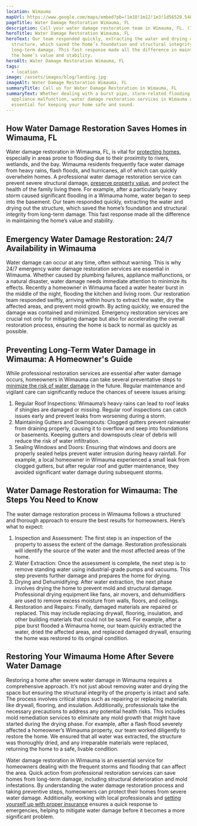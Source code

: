 ```yaml
---
location: Wimauma
mapUrl: https://www.google.com/maps/embed?pb=!1m18!1m12!1m3!1d56520.54894064337!2d-82.3441153060498!3d27.700784677994456!2m3!1f0!2f0!3f0!3m2!1i1024!2i768!4f13.1!3m3!1m2!1s0x88c2d607d3e85123%3A0x26d2dd5e0fef4099!2sWimauma%2C%20FL%2033598%2C%20USA!5e0!3m2!1sen!2sca!4v1734275803506!5m2!1sen!2sca
pageTitle: Water Damage Restoration Wimauma, FL
description: Call your water damage restoration team in Wimauma, FL. (754) 287-1616
heroTitle: Water Damage Restoration Wimauma, FL
heroText: Our team responded quickly, extracting the water and drying out the
  structure, which saved the home’s foundation and structural integrity from
  long-term damage. This fast response made all the difference in maintaining
  the home’s value and stability.
heroAlt: Water Damage Restoration Wimauma, FL
tags:
  - location
image: /assets/images/blog/landing.jpg
imageAlt: Water Damage Restoration Wimauma, FL
summaryTitle: Call us for Water Damage Restoration in Wimauma, FL
summaryText: Whether dealing with a burst pipe, storm-related flooding, or an
  appliance malfunction, water damage restoration services in Wimauma are
  essential for keeping your home safe and sound.
---
```

## How Water Damage Restoration Saves Homes in Wimauma, FL

Water damage restoration in Wimauma, FL, is vital for [protecting homes](/blog/florida's-water-damage-survival-guide:-protecting-your-sunshine-state-home-from-moisture-mayhem), especially in areas prone to flooding due to their proximity to rivers, wetlands, and the bay. Wimauma residents frequently face water damage from heavy rains, flash floods, and hurricanes, all of which can quickly overwhelm homes. A professional water damage restoration service can prevent severe structural damage, [preserve property value](/blog/the-complete-florida-hurricane-water-damage-guide:-region-specific-prevention-response-and-restoration/), and protect the health of the family living there. For example, after a particularly heavy storm caused significant flooding in a Wimauma home, water began to seep into the basement. Our team responded quickly, extracting the water and drying out the structure, which saved the home’s foundation and structural integrity from long-term damage. This fast response made all the difference in maintaining the home’s value and stability.

## Emergency Water Damage Restoration: 24/7 Availability in Wimauma

Water damage can occur at any time, often without warning. This is why 24/7 emergency water damage restoration services are essential in Wimauma. Whether caused by plumbing failures, appliance malfunctions, or a natural disaster, water damage needs immediate attention to minimize its effects. Recently a homeowner in Wimauma faced a water heater burst in the middle of the night, flooding the kitchen and living room. Our restoration team responded swiftly, arriving within hours to extract the water, dry the affected areas, and prevent mold growth. By acting quickly, we ensured the damage was contained and minimized. Emergency restoration services are crucial not only for mitigating damage but also for accelerating the overall restoration process, ensuring the home is back to normal as quickly as possible.

## Preventing Long-Term Water Damage in Wimauma: A Homeowner's Guide

While professional restoration services are essential after water damage occurs, homeowners in Wimauma can take several preventative steps to [minimize the risk of water damage](/blog/cutting-edge-water-management-technologies:-florida's-battle-against-rising-waters) in the future. Regular maintenance and vigilant care can significantly reduce the chances of severe issues arising:

1. Regular Roof Inspections: Wimauma’s heavy rains can lead to roof leaks if shingles are damaged or missing. Regular roof inspections can catch issues early and prevent leaks from worsening during a storm.
2. Maintaining Gutters and Downspouts: Clogged gutters prevent rainwater from draining properly, causing it to overflow and seep into foundations or basements. Keeping gutters and downspouts clear of debris will reduce the risk of water infiltration.
3. Sealing Windows and Doors: Ensuring that windows and doors are properly sealed helps prevent water intrusion during heavy rainfall. For example, a local homeowner in Wimauma experienced a small leak from clogged gutters, but after regular roof and gutter maintenance, they avoided significant water damage during subsequent storms.

## Water Damage Restoration for Wimauma: The Steps You Need to Know

The water damage restoration process in Wimauma follows a structured and thorough approach to ensure the best results for homeowners. Here’s what to expect:

1. Inspection and Assessment: The first step is an inspection of the property to assess the extent of the damage. Restoration professionals will identify the source of the water and the most affected areas of the home.
2. Water Extraction: Once the assessment is complete, the next step is to remove standing water using industrial-grade pumps and vacuums. This step prevents further damage and prepares the home for drying.
3. Drying and Dehumidifying: After water extraction, the next phase involves drying the home to prevent mold and structural damage. Professional drying equipment like fans, air movers, and dehumidifiers are used to remove excess moisture from walls, floors, and ceilings.
4. Restoration and Repairs: Finally, damaged materials are repaired or replaced. This may include replacing drywall, flooring, insulation, and other building materials that could not be saved. For example, after a pipe burst flooded a Wimauma home, our team quickly extracted the water, dried the affected areas, and replaced damaged drywall, ensuring the home was restored to its original condition.

## Restoring Your Wimauma Home After Severe Water Damage

Restoring a home after severe water damage in Wimauma requires a comprehensive approach. It’s not just about removing water and drying the space but ensuring the structural integrity of the property is intact and safe. The process involves critical steps such as repairing or replacing materials like drywall, flooring, and insulation. Additionally, professionals take the necessary precautions to address any potential health risks. This includes mold remediation services to eliminate any mold growth that might have started during the drying phase. For example, after a flash flood severely affected a homeowner’s Wimauma property, our team worked diligently to restore the home. We ensured that all water was extracted, the structure was thoroughly dried, and any irreparable materials were replaced, returning the home to a safe, livable condition.

Water damage restoration in Wimauma is an essential service for homeowners dealing with the frequent storms and flooding that can affect the area. Quick action from professional restoration services can save homes from long-term damage, including structural deterioration and mold infestations. By understanding the water damage restoration process and taking preventive steps, homeowners can protect their homes from severe water damage. Additionally, working with local professionals and [setting yourself up with proper insurance](/blog/the-definitive-florida-water-damage-insurance-guide:-protecting-your-property-in-a-high-risk-environment) ensures a quick response to emergencies, helping to mitigate water damage before it becomes a more significant problem.

